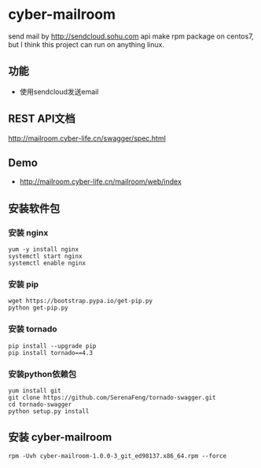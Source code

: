 # cyber-mailroom
send mail by http://sendcloud.sohu.com api
make rpm package on centos7, but I think this project can run on anything linux.

## 功能
* 使用sendcloud发送email


## REST API文档
http://mailroom.cyber-life.cn/swagger/spec.html


## Demo
* http://mailroom.cyber-life.cn/mailroom/web/index


## 安装软件包
### 安装 nginx
```
yum -y install nginx
systemctl start nginx
systemctl enable nginx
```
### 安装 pip
```
wget https://bootstrap.pypa.io/get-pip.py
python get-pip.py
```
### 安装 tornado
```
pip install --upgrade pip
pip install tornado==4.3
```
### 安装python依赖包
```
yum install git
git clone https://github.com/SerenaFeng/tornado-swagger.git
cd tornado-swagger
python setup.py install
```

## 安装 cyber-mailroom
```
rpm -Uvh cyber-mailroom-1.0.0-3_git_ed98137.x86_64.rpm --force
```
